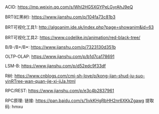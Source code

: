 ACID: https://mp.weixin.qq.com/s/WhI2HG5XGYPeLGyrAhJ9eQ

BRT(红黑树): https://www.jianshu.com/p/104fa73c81b3

BRT可视化工具1: http://algoanim.ide.sk/index.php?page=showanim&id=63

BRT可视化工具2: https://www.codelike.in/animation/red-black-tree/

B/B-/B+/B*: https://www.jianshu.com/p/7323130d351b

OLTP-OLAP: https://www.jianshu.com/p/b1d7ca178691

LSM-B: https://www.jianshu.com/p/d52edc9f33df

R树: https://www.cnblogs.com/cmi-sh-love/p/kong-jian-shud-ju-suo-yinRTree-wan-quan-jie-xi-jiJa.html

RPC/REST: https://www.jianshu.com/p/e3c4b2837961

RPC原理: 链接: https://pan.baidu.com/s/1ivkKHgRbHH2nr6XKkZgawg 提取码: hmxu
